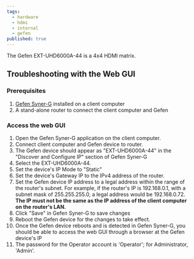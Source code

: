 ```yaml
---
tags:
  - hardware
  - hdmi
  - internal
  - gefen
published: true
---
```

The Gefen EXT-UHD6000A-44 is a 4x4 HDMI matrix.

## Troubleshooting with the Web GUI

### Prerequisites

1. [Gefen Syner-G](https://www.gefen.com/gefen-syner-g-software/) installed on a client computer
2. A stand-alone router to connect the client computer and Gefen

### Access the web GUI

1. Open the Gefen Syner-G application on the client computer.
2. Connect client computer and Gefen device to router.
3. The Gefen device should appear as "EXT-UHD6000A-44" in the "Discover and Configure IP" section of Gefen Syner-G
4. Select the EXT-UHD6000A-44.
5. Set the device's IP Mode to "Static"
6. Set the device's Gateway IP to the IPv4 address of the router.
7. Set the Gefen device IP address to a legal address within the range of the router's subnet. For example, if the router's IP is 192.168.0.1, with a subnet mask of 255.255.255.0, a legal address would be 192.168.0.72. **The IP must not be the same as the IP address of the client computer on the router's LAN.**
8. Click "Save" in Gefen Syner-G to save changes
9. Reboot the Gefen device for the changes to take effect.
10. Once the Gefen device reboots and is detected in Gefen Syner-G, you should be able to access the web GUI through a browser at the Gefen device's IP
11. The password for the Operator account is 'Operator'; for Administrator, 'Admin'.
